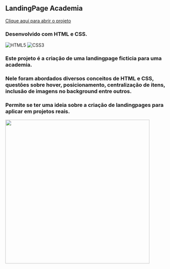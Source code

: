 ## LandingPage Academia

[Clique aqui para abrir o projeto](https://wandersondantaas.github.io/landing-page-academia/)

### Desenvolvido com HTML e CSS.
<div style="display: inline_block" >
    <img aling="center" alt="HTML5" src="https://img.shields.io/badge/HTML5-E34F26?style=for-the-badge&logo=html5&logoColor=white" />
    <img aling="center" alt="CSS3" src="https://img.shields.io/badge/CSS3-1572B6?style=for-the-badge&logo=css3&logoColor=white" />
</div>

### Este projeto é a criação de uma landingpage ficticia para uma academia.

### Nele foram abordados diversos conceitos de HTML e CSS, questões sobre hover, posicionamento, centralização de itens, inclusão de imagens no background entre outros.

### Permite se ter uma ideia sobre a criação de landingpages para aplicar em projetos reais.

<img src="https://media.licdn.com/dms/image/D5622AQGpDE3uaIXaBA/feedshare-shrink_800/0/1699495902808?e=1702512000&v=beta&t=8rZppfVXley3idGPJwtqhnO4Vl2LJ9N5nY8JIvSOXl4" alt="" width="450px" height="450px">

